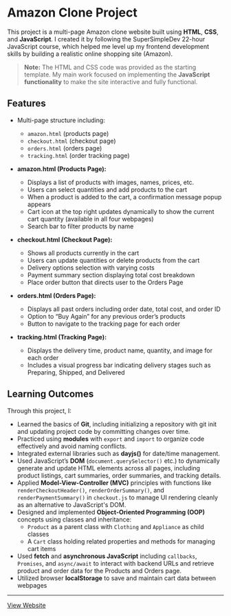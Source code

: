 # Amazon Clone Project

This project is a multi-page Amazon clone website built using **HTML**, **CSS**, and **JavaScript**. I created it by following the SuperSimpleDev 22-hour JavaScript course, which helped me level up my frontend development skills by building a realistic online shopping site (Amazon).

> **Note:** The HTML and CSS code was provided as the starting template. My main work focused on implementing the **JavaScript functionality** to make the site interactive and fully functional.

## Features

- Multi-page structure including:  
  - `amazon.html` (products page)  
  - `checkout.html` (checkout page)  
  - `orders.html` (orders page)  
  - `tracking.html` (order tracking page)

- **amazon.html (Products Page):**  
  - Displays a list of products with images, names, prices, etc.
  - Users can select quantities and add products to the cart
  - When a product is added to the cart, a confirmation message popup appears 
  - Cart icon at the top right updates dynamically to show the current cart quantity (available in all four webpages)
  - Search bar to filter products by name

- **checkout.html (Checkout Page):**  
  - Shows all products currently in the cart  
  - Users can update quantities or delete products from the cart  
  - Delivery options selection with varying costs  
  - Payment summary section displaying total cost breakdown
  - Place order button that directs user to the Orders Page

- **orders.html (Orders Page):**  
  - Displays all past orders including order date, total cost, and order ID  
  - Option to “Buy Again” for any previous order’s products  
  - Button to navigate to the tracking page for each order

- **tracking.html (Tracking Page):**  
  - Displays the delivery time, product name, quantity, and image for each order  
  - Includes a visual progress bar indicating delivery stages such as Preparing, Shipped, and Delivered


## Learning Outcomes

Through this project, I:

- Learned the basics of **Git**, including initializing a repository with git init and updating project code by committing changes over time.
- Practiced using **modules** with `export` and `import` to organize code effectively and avoid naming conflicts.
- Integrated external libraries such as **dayjs()** for date/time management.
- Used JavaScript’s **DOM** (`document.querySelector()` etc.) to dynamically generate and update HTML elements across all pages, including product listings, cart summaries, order summaries, and tracking details.
- Applied **Model-View-Controller (MVC)** principles with functions like `renderCheckoutHeader()`, `renderOrderSummary()`, and `renderPaymentSummary()` in `checkout.js` to manage UI rendering cleanly as an alternative to JavaScript's DOM.
- Designed and implemented **Object-Oriented Programming (OOP)** concepts using classes and inheritance:  
  - `Product` as a parent class with `Clothing` and `Appliance` as child classes  
  - A `Cart` class holding related properties and methods for managing cart items
- Used **fetch** and **asynchronous JavaScript** including `callbacks`, `Promises`, and `async/await` to interact with backend URLs and retrieve product and order data for the Products and Orders page.
- Utilized browser **localStorage** to save and maintain cart data between webpages

---

[View Website](https://stevenren5.github.io/javascript-amazon-clone/amazon.html)
